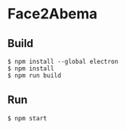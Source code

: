 # Face2Abema

## Build

```
$ npm install --global electron
$ npm install
$ npm run build
```

## Run

```
$ npm start
```